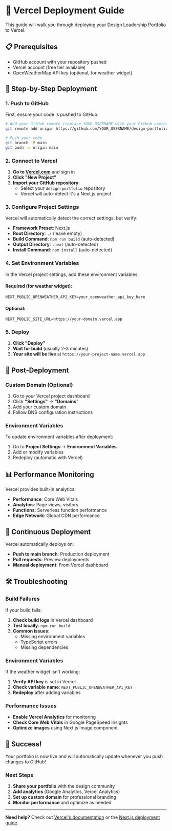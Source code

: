 # 🚀 Vercel Deployment Guide

This guide will walk you through deploying your Design Leadership Portfolio to Vercel.

## 📋 Prerequisites

- GitHub account with your repository pushed
- Vercel account (free tier available)
- OpenWeatherMap API key (optional, for weather widget)

## 🎯 Step-by-Step Deployment

### 1. Push to GitHub

First, ensure your code is pushed to GitHub:

```bash
# Add your GitHub remote (replace YOUR_USERNAME with your GitHub username)
git remote add origin https://github.com/YOUR_USERNAME/design-portfolio.git

# Push your code
git branch -M main
git push -u origin main
```

### 2. Connect to Vercel

1. **Go to [Vercel.com](https://vercel.com)** and sign in
2. **Click "New Project"**
3. **Import your GitHub repository**:
   - Select your `design-portfolio` repository
   - Vercel will auto-detect it's a Next.js project

### 3. Configure Project Settings

Vercel will automatically detect the correct settings, but verify:

- **Framework Preset**: Next.js
- **Root Directory**: `./` (leave empty)
- **Build Command**: `npm run build` (auto-detected)
- **Output Directory**: `.next` (auto-detected)
- **Install Command**: `npm install` (auto-detected)

### 4. Set Environment Variables

In the Vercel project settings, add these environment variables:

#### Required (for weather widget):
```
NEXT_PUBLIC_OPENWEATHER_API_KEY=your_openweather_api_key_here
```

#### Optional:
```
NEXT_PUBLIC_SITE_URL=https://your-domain.vercel.app
```

### 5. Deploy

1. **Click "Deploy"**
2. **Wait for build** (usually 2-3 minutes)
3. **Your site will be live** at `https://your-project-name.vercel.app`

## 🔧 Post-Deployment

### Custom Domain (Optional)

1. Go to your Vercel project dashboard
2. Click **"Settings"** → **"Domains"**
3. Add your custom domain
4. Follow DNS configuration instructions

### Environment Variables

To update environment variables after deployment:

1. Go to **Project Settings** → **Environment Variables**
2. Add or modify variables
3. Redeploy (automatic with Vercel)

## 📊 Performance Monitoring

Vercel provides built-in analytics:

- **Performance**: Core Web Vitals
- **Analytics**: Page views, visitors
- **Functions**: Serverless function performance
- **Edge Network**: Global CDN performance

## 🔄 Continuous Deployment

Vercel automatically deploys on:

- **Push to main branch**: Production deployment
- **Pull requests**: Preview deployments
- **Manual deployment**: From Vercel dashboard

## 🛠 Troubleshooting

### Build Failures

If your build fails:

1. **Check build logs** in Vercel dashboard
2. **Test locally**: `npm run build`
3. **Common issues**:
   - Missing environment variables
   - TypeScript errors
   - Missing dependencies

### Environment Variables

If the weather widget isn't working:

1. **Verify API key** is set in Vercel
2. **Check variable name**: `NEXT_PUBLIC_OPENWEATHER_API_KEY`
3. **Redeploy** after adding variables

### Performance Issues

- **Enable Vercel Analytics** for monitoring
- **Check Core Web Vitals** in Google PageSpeed Insights
- **Optimize images** using Next.js Image component

## 🎉 Success!

Your portfolio is now live and will automatically update whenever you push changes to GitHub!

### Next Steps

1. **Share your portfolio** with the design community
2. **Add analytics** (Google Analytics, Vercel Analytics)
3. **Set up custom domain** for professional branding
4. **Monitor performance** and optimize as needed

---

**Need help?** Check out [Vercel's documentation](https://vercel.com/docs) or the [Next.js deployment guide](https://nextjs.org/docs/deployment). 